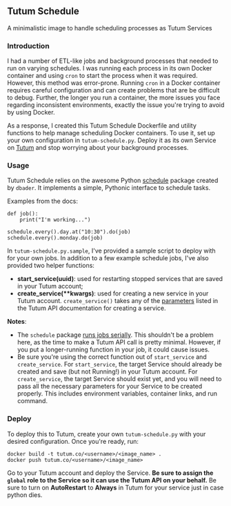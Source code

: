 ## Tutum Schedule

A minimalistic image to handle scheduling  processes as Tutum Services

### Introduction

I had a number of ETL-like jobs and background processes that needed to
run on varying schedules. I was running each process in its own Docker container
and using `cron` to start the process when it was required. However, this
method was error-prone. Running `cron` in a Docker container requires careful
configuration and can create problems that are be difficult to debug. Further,
the longer you run a container, the more issues you face regarding inconsistent
environments, exactly the issue you're trying to avoid by using Docker.

As a response, I created this Tutum Schedule Dockerfile and utility functions
to help manage scheduling Docker containers. To use it, set up your own
configuration in `tutum-schedule.py`. Deploy it as its own Service on
[Tutum](www.tutum.co) and stop worrying about your background processes.


### Usage

Tutum Schedule relies on the awesome Python [schedule](https://github.com/dbader/schedule)
package created by `dbader`. It implements a simple, Pythonic interface to
schedule tasks.

Examples from the docs:

    def job():
        print("I'm working...")

    schedule.every().day.at("10:30").do(job)
    schedule.every().monday.do(job)

In `tutum-schedule.py.sample`, I've provided a sample script to deploy with
for your own jobs. In addition to a few example schedule jobs, I've also
provided two helper functions:

* __start_service(uuid)__: used for restarting stopped services that are
saved in your Tutum account;
* __create_service(**kwargs)__: used for creating a new service in your Tutum
account. `create_service()` takes any of the [parameters](https://docs.tutum.co/v2/api/?python#create-a-new-service)
listed in the Tutum API documentation for creating a service.

__Notes__:

* The `schedule` package [runs jobs serially](https://github.com/dbader/schedule/blob/master/FAQ.rst#how-to-execute-jobs-in-parallel).
This shouldn't be a problem here, as the time to make a Tutum API call is
pretty minimal. However, if you put a longer-running function in your job,
it could cause issues.
* Be sure you're using the correct function out of `start_service` and
`create_service`. For `start_service`, the target Service should already be
created and save (but not Running!) in your Tutum account. For `create_service`,
the target Service should exist yet, and you will need to pass all the
necessary parameters for your Service to be created properly. This includes
environment variables, container links, and run command.

### Deploy

To deploy this to Tutum, create your own `tutum-schedule.py` with your
desired configuration. Once you're ready, run:

    docker build -t tutum.co/<username>/<image_name> .
    docker push tutum.co/<username>/<image_name>

Go to your Tutum account and deploy the Service. __Be sure to assign the
`global` role to the Service so it can use the Tutum API on your behalf.__
Be sure to turn on __AutoRestart__ to __Always__ in Tutum for your service just in case python dies.
